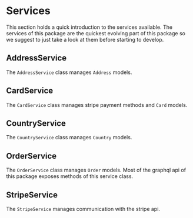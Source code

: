 # Services

This section holds a quick introduction to the services available. The services of this package are the quickest evolving part of this package so we suggest to just take a look at them before starting to develop.

## AddressService

The `AddressService` class manages `Address` models.

## CardService

The `CardService` class manages stripe payment methods and `Card` models.

## CountryService

The `CountryService` class manages `Country` models.

## OrderService

The `OrderService` class manages `Order` models. Most of the graphql api of this package exposes methods of this service class.

## StripeService

The `StripeService` manages communication with the stripe api.
